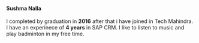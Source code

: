 #### Sushma Nalla

I completed by graduation in **2016** after that i have joined in Tech Mahindra. I have an experinece of **4 years** in SAP CRM. I like to listen to music and play badminton in my free time.

